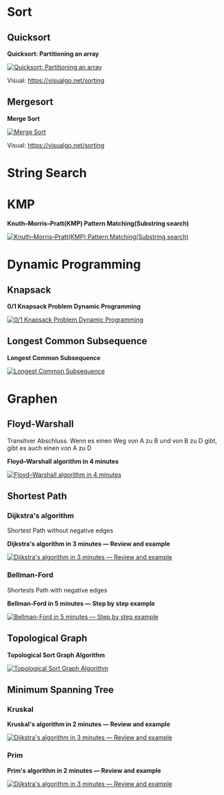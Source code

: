 # Sort
## Quicksort

**Quicksort: Partitioning an array**

[![Quicksort: Partitioning an array](http://img.youtube.com/vi/MZaf_9IZCrc/0.jpg)](http://www.youtube.com/watch?v=MZaf_9IZCrc "Quicksort: Partitioning an array")

Visual: https://visualgo.net/sorting

## Mergesort

**Merge Sort**

[![Merge Sort](http://img.youtube.com/vi/EeQ8pwjQxTM/0.jpg)](http://www.youtube.com/watch?v=EeQ8pwjQxTM "Merge Sort")

Visual: https://visualgo.net/sorting

# String Search
# KMP

**Knuth–Morris–Pratt(KMP) Pattern Matching(Substring search)**

[![Knuth–Morris–Pratt(KMP) Pattern Matching(Substring search)](https://i.ytimg.com/vi/GTJr8OvyEVQ/hqdefault.jpg)](https://www.youtube.com/watch?v=GTJr8OvyEVQ "Knuth–Morris–Pratt(KMP) Pattern Matching(Substring search)")

# Dynamic Programming
## Knapsack

**0/1 Knapsack Problem Dynamic Programming**

[![0/1 Knapsack Problem Dynamic Programming](http://img.youtube.com/vi/8LusJS5-AGo/0.jpg)](http://www.youtube.com/watch?v=8LusJS5-AGoE "0/1 Knapsack Problem Dynamic Programming")

## Longest Common Subsequence

**Longest Common Subsequence**

[![Longest Common Subsequence](http://img.youtube.com/vi/NnD96abizww/0.jpg)](https://www.youtube.com/watch?v=NnD96abizww "Longest Common Subsequence")

# Graphen
## Floyd-Warshall
Transitver Abschluss. Wenn es einen Weg von A zu B und von B zu D gibt, gibt es auch einen von A zu D

**Floyd–Warshall algorithm in 4 minutes**

[![Floyd–Warshall algorithm in 4 minutes](http://img.youtube.com/vi/4OQeCuLYj-4/0.jpg)](http://www.youtube.com/watch?v=4OQeCuLYj-4 "Floyd–Warshall algorithm in 4 minutes")

## Shortest Path

### Dijkstra's algorithm
Shortest Path without negative edges

**Dijkstra's algorithm in 3 minutes — Review and example**

[![Dijkstra's algorithm in 3 minutes — Review and example](https://i.ytimg.com/vi/_lHSawdgXpI/hqdefault.jpg)](https://www.youtube.com/watch?v=_lHSawdgXpI "Dijkstra's algorithm in 3 minutes — Review and example")

### Bellman-Ford 
Shortests Path with negative edges

**Bellman-Ford in 5 minutes — Step by step example**

[![Bellman-Ford in 5 minutes — Step by step example](https://i.ytimg.com/vi/obWXjtg0L64/hqdefault.jpg)](https://www.youtube.com/watch?v=obWXjtg0L64 "Bellman-Ford in 5 minutes — Step by step example")

## Topological Graph
**Topological Sort Graph Algorithm**

[![Topological Sort Graph Algorithm](https://i.ytimg.com/vi/ddTC4Zovtbc/hqdefault.jpg)](https://www.youtube.com/watch?v=ddTC4Zovtbc "Topological Sort Graph Algorithm")

## Minimum Spanning Tree

### Kruskal
**Kruskal's algorithm in 2 minutes — Review and example**

[![Dijkstra's algorithm in 3 minutes — Review and example](https://i.ytimg.com/vi/71UQH7Pr9kU/hqdefault.jpg)](https://www.youtube.com/watch?v=71UQH7Pr9kU "Kruskal's algorithm in 2 minutes — Review and example")

### Prim

**Prim's algorithm in 2 minutes — Review and example**

[![Dijkstra's algorithm in 3 minutes — Review and example](https://i.ytimg.com/vi/cplfcGZmX7I/hqdefault.jpg)](https://www.youtube.com/watch?v=cplfcGZmX7I "Prim's algorithm in 2 minutes — Review and example")
